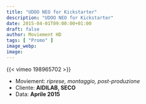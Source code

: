 ```yaml
---
title: "UDOO NEO for Kickstarter"
description: "UDOO NEO for Kickstarter"
date: 2015-04-01T09:00:00+01:00
draft: false
author: Moviement HD
tags: [ "Promo" ]
image_webp:
image:
---
```


{{< vimeo 198965702 >}}
<br>

- Moviement: *riprese, montaggio, post-produzione*
- Cliente: **AIDILAB, SECO**
- Data: **Aprile 2015**
